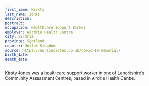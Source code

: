 ```yaml
---
first_name: Kirsty
last_name: Jones
description: 
portrait: 
occupation: Healthcare Support Worker
employer: Airdrie Health Centre
city: Airdrie
province: Scotland
country: United Kingdom
source: https://nursingnotes.co.uk/covid-19-memorial/
birth_date: 
death_date: 
---
```


Kirsty Jones was a healthcare support worker in one of Lanarkshire’s Community Assessment Centres, based in Airdrie Health Centre.